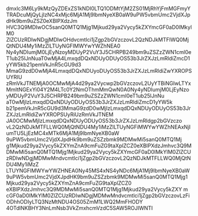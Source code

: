dmxlc3M6Ly9kMzQyZDExZS1kNDI0LTQ1ODMtYjM2ZS01MjRhYjFmMGFmyYTRADcuMjQyLjIzNC4xMjc6MjA1Mj9lbmNyeXB0aW9uPW5vbmUmc2VjdXJpdHk9bm9uZSZ0eXBlPXdzJm HVC3Q9MDIwOC5sanQ0MTQ1Mjg1Mjkud29ya2Vycy5kZXYmcGF0aD0lMkylM0 ZlZCUzRDIwNDgjMDIwOHdvcmtlci1jZgp2bGVzczovL2QzNDJkMTFlWQ0MjQtNDU4My1iMzZlLTUyNGFIMWYwYWZhNEA0 Ny4yNDIumjM0LjEyNzoyMDUyP2VuY3J5CHRPB249bm9uZSZzZWN1cml0e T1ub25lJnNuaT0wMjA4LmxqdDQxNDUyODUyOS53b3JrZXJzLmRldiZmcD1yYW5kb21pemVkJnR5cGU9d3 MmaG9zdD0wMjA4LmxqdDQxNDUyoDUyOS53b3JrZXJzLmRldiZwYXROPSUYRIU zRmVkJTNEMjA0OCMwMjA4d29ya2Vycwp2bGVzczovL2UyYTBiNGIwLTYxMmItNGExYi04Y2M4LTc0Y2NmOThmMmQwN0A0Ny4yNDIumjM0LjEyNzoyMDUyP2VuY3J5CHRPB249bm9uZSZzZWN1cml0eT1ub25lJnNu aT0wMjIzLmxqdDQxNDUyODUyOS53b3JrZXJzLmRldiZmcD1yYW5k b21pemVkJnR5cGU9d3MmaG9zdD0wMjIzLmxqdDQxNDUyODUyOS53b3JrZXJzLmRldiZwYXROPSUyRiUzRmVkJTNEM JA0OCMwMjIzLmxqdDQxNDUyODUyOS53b3JrZXJzLmRldgp2bGVzczo vL2QzNDJkMTFLLWQ0MjQtNDU4My1iMzZlLTUyNGFiMWYwYWZhNEAxNjIumTU5LjEzMC4xMTk6MjA1Mj9lbmNyeXB0aW 9uPW5vbmUmc2VjdXJpdHk9bm9uZSZzbmk9MDMwMi5sanQ0MTQ1Mj g1Mjkud29ya2Vycy5kZXYmZnA9cmFuZG9taXplZCZ0eXBlPXdzJmhvc3Q9MDMwMi5sanQ0MTQ1Mjg1Mjkud29ya2Vycy5kZXYmcGF0aD0lMkYlM0ZlZCUzRDIwNDgjMDMwMndvcmtlci1jZgp2bGVzczovL2QzNDJkMTFLLWQ0MjQtNDU4My1iMzZ LTUYNGFIMWYwYWZHNEA0Ny45MS4xNS4yNDc6MjA1Mj9lbmNyeXB0aW9uPW5vbmUmc2VjdXJpdHK9bm9uZSZzbmk9MDMwMi5sanQ0MTQ1Mjg1Mjkud29ya2Vycy5kZXYmZnA9cmFuZG9taXplZCZ0 eXBlPXdzJmhvc3Q9MDMwMi5sanQ0MTQ1Mjg1Mjkud29ya2Vycy5kZXY m cGF0aD0lMkYlM0ZlZCUzRDIwNDgjMDMwMndvcmtlci1jZgp2bGVzczovLzFiODhhODIyLTQ3NzMtNDU4OS05ZmM1LWQ2MmFHODY 4OTdlNKBHY3NnLmNsb3VkZmxhcmVzdC5SAW5ROJIWNTI
